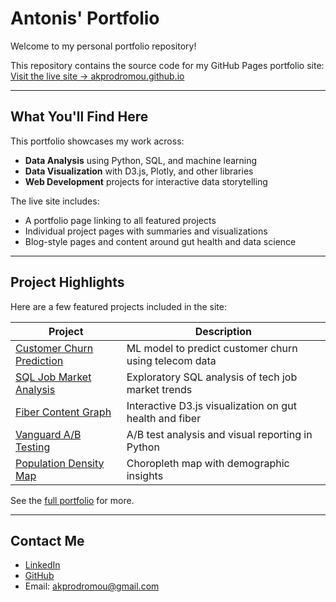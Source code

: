 # Antonis' Portfolio

Welcome to my personal portfolio repository!

This repository contains the source code for my GitHub Pages portfolio site:
[Visit the live site → akprodromou.github.io](https://akprodromou.github.io/)

---

## What You'll Find Here

This portfolio showcases my work across:
- **Data Analysis** using Python, SQL, and machine learning
- **Data Visualization** with D3.js, Plotly, and other libraries
- **Web Development** projects for interactive data storytelling

The live site includes:
- A portfolio page linking to all featured projects
- Individual project pages with summaries and visualizations
- Blog-style pages and content around gut health and data science

---

## Project Highlights

Here are a few featured projects included in the site:

| Project | Description |
|--------|-------------|
| [Customer Churn Prediction](https://github.com/akprodromou/customer-churn-prediction) | ML model to predict customer churn using telecom data |
| [SQL Job Market Analysis](https://github.com/akprodromou/SQL_Job_Market_Analysis) | Exploratory SQL analysis of tech job market trends |
| [Fiber Content Graph](https://github.com/akprodromou/fiber-content-graph) | Interactive D3.js visualization on gut health and fiber |
| [Vanguard A/B Testing](https://github.com/akprodromou/vanguard-ab-testing) | A/B test analysis and visual reporting in Python |
| [Population Density Map](https://github.com/akprodromou/population-density-map) | Choropleth map with demographic insights |

See the [full portfolio](https://akprodromou.github.io/pages/portfolio.md) for more.

---

## Contact Me

- [LinkedIn](https://www.linkedin.com/in/antonis-prodromou-1b1bb02a6/)
- [GitHub](https://github.com/akprodromou)
- Email: akprodromou@gmail.com
